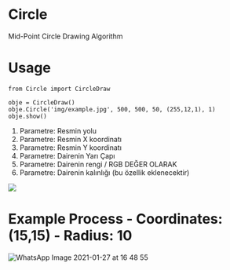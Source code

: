 # Circle
Mid-Point Circle Drawing Algorithm

# Usage
```
from Circle import CircleDraw

obje = CircleDraw()
obje.Circle('img/example.jpg', 500, 500, 50, (255,12,1), 1)
obje.show()
```
1. Parametre: Resmin yolu
2. Parametre: Resmin X koordinatı
3. Parametre: Resmin Y koordinatı
4. Parametre: Dairenin Yarı Çapı
5. Parametre: Dairenin rengi / RGB DEĞER OLARAK
6. Parametre: Dairenin kalınlığı (bu özellik eklenecektir)

<img src="https://user-images.githubusercontent.com/25556230/105990435-81525080-60b3-11eb-9cb6-1b391b468a5e.png">

# Example Process - Coordinates: (15,15) - Radius: 10

![WhatsApp Image 2021-01-27 at 16 48 55](https://user-images.githubusercontent.com/25556230/106000294-b8c6fa00-60bf-11eb-80a0-5b2e8669ca14.jpeg)

